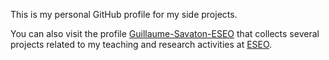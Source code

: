 This is my personal GitHub profile for my side projects.

You can also visit the profile [Guillaume-Savaton-ESEO](https://github.com/Guillaume-Savaton-ESEO) that collects several projects related to my teaching and research activities at [ESEO](https://eseo.fr/).

<!---
aumouvantsillage/aumouvantsillage is a ✨ special ✨ repository because its `README.md` (this file) appears on your GitHub profile.
You can click the Preview link to take a look at your changes.
--->
